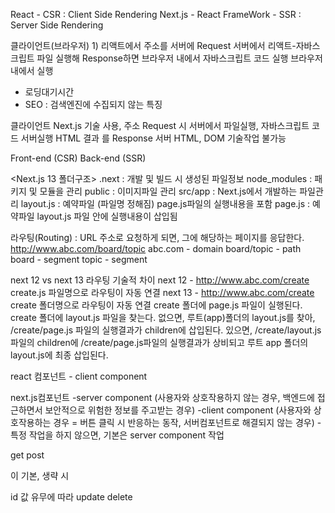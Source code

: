 React
    - CSR : Client Side Rendering
Next.js
    - React FrameWork
    - SSR : Server Side Rendering


클라이언트(브라우저) 1) 리액트에서 주소를 서버에 Request
서버에서 리액트-자바스크립트 파일 실행해 Response하면 브라우저 내에서 자바스크립트 코드 실행
브라우저 내에서 실행
- 로딩대기시간
- SEO : 검색엔진에 수집되지 않는 특징


클라이언트 Next.js 기술 사용, 주소 Request 시 
서버에서 파일실행, 자바스크립트 코드 서버실행 HTML 결과
를 Response
서버 HTML, DOM 기술작업 불가능

Front-end (CSR)
Back-end (SSR)

<Next.js 13 폴더구조>
.next : 개발 및 빌드 시 생성된 파일정보
node_modules : 패키지 및 모듈을 관리
public : 이미지파일 관리
src/app : Next.js에서 개발하는 파일관리
layout.js : 예약파일 (파일명 정해짐) page.js파일의 실행내용을 포함
page.js : 예약파일 layout.js 파일 안에 실행내용이 삽입됨

라우팅(Routing) : URL 주소로 요청하게 되면, 그에 해당하는 페이지를 응답한다.
http://www.abc.com/board/topic
abc.com - domain
board/topic - path
board - segment
topic - segment

next 12  vs  next 13 라우팅 기술적 차이
next 12 - http://www.abc.com/create  create.js 파일명으로 라우팅이 자동 연결
next 13 - http://www.abc.com/create  create 폴더명으로 라우팅이 자동 연결
    create 폴더에 page.js 파일이 실행된다.
    create 폴더에 layout.js 파일을 찾는다.
    없으면, 루트(app)폴더의 layout.js를 찾아, /create/page.js 파일의 실행결과가 children에 삽입된다. 
    있으면, /create/layout.js 파일의 children에 /create/page.js파일의 실행결과가 상비되고
    루트 app 폴더의 layout.js에 최종 삽입된다.
    

react 컴포넌트 - client component

next.js컴포넌트
    -server component (사용자와 상호작용하지 않는 경우, 백엔드에 접근하면서 보안적으로 위험한 정보를 주고받는 경우)
    -client component (사용자와 상호작용하는 경우 = 버튼 클릭 시 반응하는 동작, 서버컴포넌트로 해결되지 않는 경우)
    -특정 작업을 하지 않으면, 기본은 server component 작업


get
post
<form method = "get">이 기본, 생략 시 <form>

id 값 유무에 따라 update delete 
